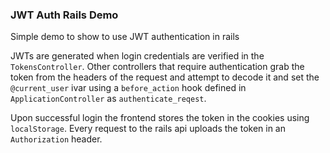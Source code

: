 ### JWT Auth Rails Demo ###
Simple demo to show to use JWT authentication in rails

JWTs are generated when login credentials are verified in the `TokensController`.
Other controllers that require authentication grab the token from the headers of the request and attempt to decode it and set the `@current_user` ivar using a `before_action` hook defined in `ApplicationController` as `authenticate_reqest`.

Upon successful login the frontend stores the token in the cookies using `localStorage`. Every request to the rails api uploads the token in an `Authorization` header.
